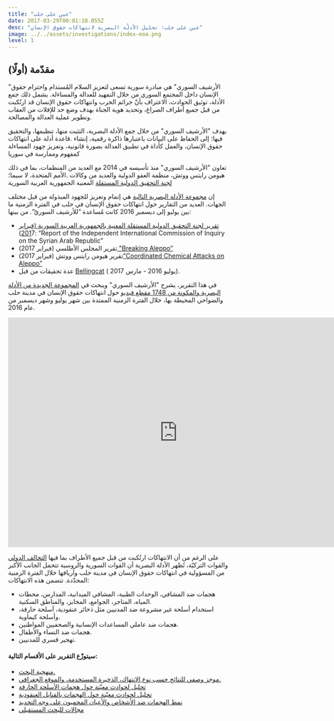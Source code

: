 ```yaml
---
title: "عين على حلب"
date: 2017-03-29T00:01:18.055Z
desc: "عين على حلب: تحليل الأدلّة البصرية لانتهاكات حقوق الإنسان"
image: ../../assets/investigations/index-eoa.png
level: 1
---
```


## (أولًا) مقدّمة

"الأرشيف السوري" هي مبادرة سورية تسعى لتعزيز السلام المُستدام واحترام حقوق الإنسان داخل المجتمع السوري من خلال التمهيد للعدالة والمساءلة. يشمل ذلك جمع الأدلة، توثيق الحوادث، الاعتراف بأنّ جرائم الحرب وانتهاكات حقوق الإنسان قد ارتُكبت من قبل جميع أطراف الصراع، وتحديد هوية الجناة بهدف وضع حد للإفلات من العقاب وتطوير عملية العدالة والمصالحة.

يهدف "الأرشيف السوري" من خلال جمع الأدلة البصرية، التثبت منها، تنظيمها، والتحقيق فيها؛ إلى الحفاظ على البيانات باعتبارها ذاكرة رقمية، إنشاء .قاعدة أدلة على انتهاكات حقوق الإنسان، والعمل كأداة في تطبيق العدالة بصورة قانونية، وتعزيز جهود المساءلة كمفهوم وممارسة في سوريا

تعاون "الأرشيف السوري" منذ تأسيسه في 2014 مع العديد من المنظمات، بما في ذلك هيومن رايتس ووتش، منظمة العفو الدولية والعديد من وكالات .الأمم المتحدة، لا سيما؛ [لجنة التحقيق الدولية المستقلة](http://www.ohchr.org/AR/HRBodies/HRC/IICISyria/Pages/IndependentInternationalCommission.aspx) المعنية الجمهورية العربية السورية

إن [مجموعة الأدلة البصرية التالية](https://syrianarchive.org/ar/database?location=%D8%AD%D9%84%D8%A8%20:%20%D8%AD%D9%84%D8%A8&after=2016-07-01&before=2016-12-31) هي إتمام وتعزيز للجهود المبذولة من قبل مختلف الجهات. العديد من التقارير حول انتهاكات حقوق الإنسان في حلب في الفترة الزمنية ما بين يوليو إلى ديسمبر  2016 كانت مُساعدة “للأرشيف السوريّ”. من بينها:

*   [تقرير لجنة التحقيق الدولية المستقلة المعنية بالجمهورية العربية السورية (فبراير 201](https://documents-dds-ny.un.org/doc/UNDOC/GEN/G17/026/64/PDF/G1702664.pdf?OpenElement)7): “Report of the Independent International Commission of Inquiry on the Syrian Arab Republic”[](https://documents-dds-ny.un.org/doc/UNDOC/GEN/G17/026/64/PDF/G1702664.pdf?OpenElement)
*   تقرير المجلس الأطلسي (فبراير 2017)[ "Breaking Aleppo”](http://www.publications.atlanticcouncil.org/breakingaleppo/wp-content/uploads/2017/02/BreakingAleppo.pdf)
*   تقرير هيومن رايتس ووتش (فبراير 2017)[“Coordinated Chemical Attacks on Aleppo”](https://www.hrw.org/news/2017/02/13/syria-coordinated-chemical-attacks-aleppo)
*   عدة تحقيقات من قبل [Bellingcat](https://www.bellingcat.com/?s=syria) ( يوليو 2016 - مارس 2017).

في هذا التقرير، يشرح "الأرشيف السوري" ويبحث في  [المجموعة الجديدة من الأدلة البصرية والمكونة من 1748 مقطع فيديو](https://syrianarchive.org/ar/database?location=%D8%AD%D9%84%D8%A8%20:%20%D8%AD%D9%84%D8%A8&after=2016-07-01&before=2016-12-31) حول انتهاكات حقوق الإنسان في مدينة حلب والضواحي المحيطة بها، خلال الفترة الزمنية الممتدة بين شهر يوليو وشهر ديسمبر من عام 2016.

<iframe allowfullscreen="" src="https://www.youtube.com/embed/Z9Lpt_Sh-U8" width="760" height="515" frameborder="0"></iframe>

على الرغم من أن الانتهاكات ارتُكبت من قبل جميع الأطراف بما فيها [التحالف الدولي](https://airwars.org/civilian-casualty-claims/) والقوات التركيّة، تُظهر الأدلة البصرية أن القوات السورية والروسية تتحمل الجانب الأكبر من المسؤولية في انتهاكات حقوق الإنسان في مدينة حلب وأريافها خلال الفترة الزمنية المحدّدة. تتضمن هذه الانتهاكات:

*   هجمات ضد المشافي، الوحدات الطبية، المشافي الميدانية، المدارس، محطات المياه، المتاجر، الجوامع، المخابز، والمناطق السكنية.
*   استخدام أسلحة غير مشروعة ضد المدنيين مثل ذخائر عنقودية، أسلحة حارقة، وأسلحة كيماوية.
*   هجمات ضد عاملي المساعدات الإنسانية والصحفيين المواطنين.
*   هجمات ضد النساء والأطفال.
*   تهجير قسري للمدنيين.

#### سيتوزّع التقرير على الأقسام التالية:

*   [منهجية البحث.](https://syrianarchive.org/ar/investigations/Eyes-on-Aleppo/Research-Methodology.html)
*   [موجز وصفي للنتائج حسب نوع الانتهاك، الذخيرة المستخدمة، والموقع الجغرافي.](https://syrianarchive.org/ar/investigations/Eyes-on-Aleppo/Summary-of-Findings.html)
*   [تحليل لحوادث معيّنة حول هجمات الأسلحة الحارقة](https://syrianarchive.org/ar/investigations/Eyes-on-Aleppo/Specific-incidents-of-attacks-using-incendiary-munitions.html)
*   [تحليل لحوادث معيّنة حول الهجمات بالقنابل العنقودية](https://syrianarchive.org/ar/investigations/Eyes-on-Aleppo/Specific-incidents-of-unlawful-attacks-using-cluster-munitions.html)
*   [نمط الهجمات ضد الأشخاص والأعيان المحميون على وجه التحديد](https://syrianarchive.org/ar/investigations/Eyes-on-Aleppo/Pattern-of-attacks-against-specifically-protected-persons-and-objects.html)
*   [مجالات للبحث المستقبلي](https://syrianarchive.org/ar/investigations/Eyes-on-Aleppo/Further-research.html)
